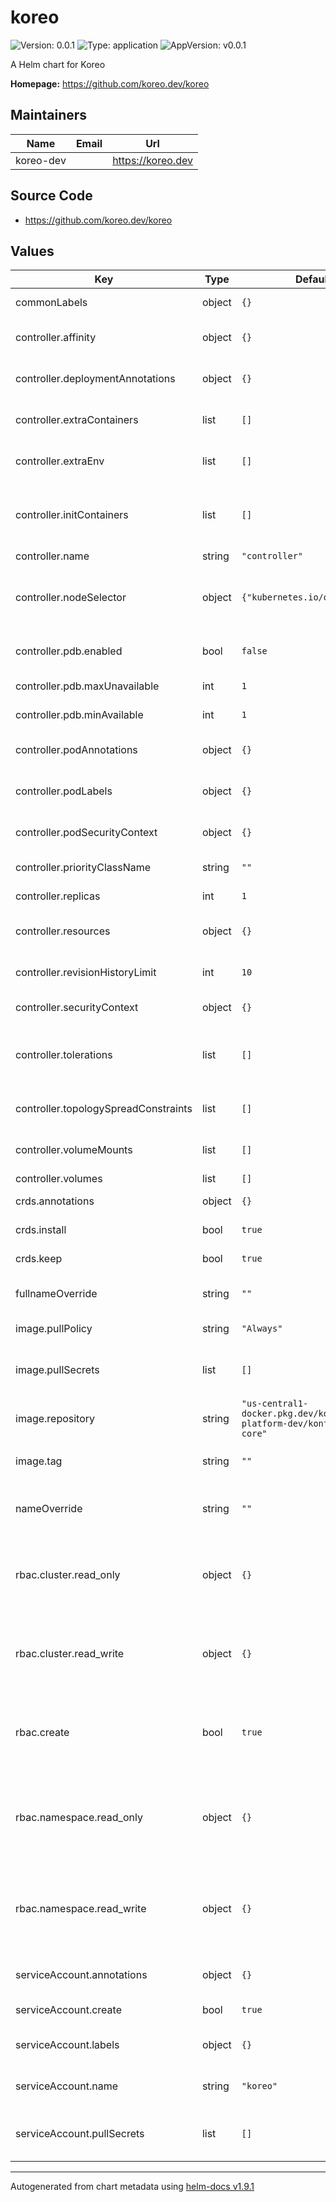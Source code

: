 # koreo

![Version: 0.0.1](https://img.shields.io/badge/Version-0.0.1-informational?style=flat-square) ![Type: application](https://img.shields.io/badge/Type-application-informational?style=flat-square) ![AppVersion: v0.0.1](https://img.shields.io/badge/AppVersion-v0.0.1-informational?style=flat-square)

A Helm chart for Koreo

**Homepage:** <https://github.com/koreo.dev/koreo>

## Maintainers

| Name | Email | Url |
| ---- | ------ | --- |
| koreo-dev |  | <https://koreo.dev> |

## Source Code

* <https://github.com/koreo.dev/koreo>

## Values

| Key | Type | Default | Description |
|-----|------|---------|-------------|
| commonLabels | object | `{}` | Labels that get set on every resource |
| controller.affinity | object | `{}` | Attach pod / node affinity rules to the pod |
| controller.deploymentAnnotations | object | `{}` | Annotations that should be applied to the deployment |
| controller.extraContainers | list | `[]` | Additional containers to be added to the deployment |
| controller.extraEnv | list | `[]` | Extra environment variables to attach to the controller pod |
| controller.initContainers | list | `[]` | Additional init containers to be added to the controller deployment |
| controller.name | string | `"controller"` | Controller name |
| controller.nodeSelector | object | `{"kubernetes.io/os":"linux"}` | Node selector for which nodes types are suitable for the deployment and its pods |
| controller.pdb.enabled | bool | `false` | Enable or disable pod disruption budget for the controller |
| controller.pdb.maxUnavailable | int | `1` | Set the Max unavailable pods |
| controller.pdb.minAvailable | int | `1` | Set the min available pods |
| controller.podAnnotations | object | `{}` | Annotations that should be applied to the pod |
| controller.podLabels | object | `{}` | Additional pod labels that should be applied to the pod |
| controller.podSecurityContext | object | `{}` | Pod Security Context that are set on the controller pods |
| controller.priorityClassName | string | `""` | Attach a priority class to the pods. |
| controller.replicas | int | `1` | Number of desired replicas |
| controller.resources | object | `{}` | Resource limits and requests for the controller pod |
| controller.revisionHistoryLimit | int | `10` | The number of historical revisions to keep |
| controller.securityContext | object | `{}` | Sets security context for the controller pod |
| controller.tolerations | list | `[]` | Node tolerations to specify which nodes are suitable for the deployment and its pods |
| controller.topologySpreadConstraints | list | `[]` | Attach custom topology rules to the controller |
| controller.volumeMounts | list | `[]` | Volume mounts to be added to the controller pod |
| controller.volumes | list | `[]` |  |
| crds.annotations | object | `{}` | Annotations to be added to all CRDs |
| crds.install | bool | `true` | Install and upgrade CRDs |
| crds.keep | bool | `true` | Keep or delete CRDs on chart uninstall |
| fullnameOverride | string | `""` | String to override the koreo.fullname variable |
| image.pullPolicy | string | `"Always"` | Image pullPolicy For Koreo image |
| image.pullSecrets | list | `[]` | Pull secrets with credentials to pull images from a private registry |
| image.repository | string | `"us-central1-docker.pkg.dev/konfig-platform-dev/konfig/koreo-core"` | Repository for Koreo Image. |
| image.tag | string | `""` | Tag for Koreo image. Defaults to `.Chart.AppVersion`. |
| nameOverride | string | `""` | String to override the name portion of koreo.fullname variable |
| rbac.cluster.read_only | object | `{}` | Read-only apiGroups and their resources that the serviceAccount.name is granted access to in the cluster |
| rbac.cluster.read_write | object | `{}` | Read-write apiGroups and their resources that the serviceAccount.name is granted access to in the cluster |
| rbac.create | bool | `true` | Create Role, RoleBinding, ClusterRole, and ClusterRoleBinding for serviceAccount.name |
| rbac.namespace.read_only | object | `{}` | Read-only apiGroups and their resources that the serviceAccount.name is granted access to in the deployed namespace |
| rbac.namespace.read_write | object | `{}` | Read-write apiGroups and their resources that the serviceAccount.name is granted access to in the deployed namespace |
| serviceAccount.annotations | object | `{}` | Annotations applied to created service account |
| serviceAccount.create | bool | `true` | Create a service account or not |
| serviceAccount.labels | object | `{}` | Labels applied to created service account |
| serviceAccount.name | string | `"koreo"` | Service account name to create or expect |
| serviceAccount.pullSecrets | list | `[]` | Pull secrets with credentials to pull images from a private registry |

----------------------------------------------
Autogenerated from chart metadata using [helm-docs v1.9.1](https://github.com/norwoodj/helm-docs/releases/v1.9.1)
